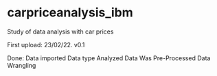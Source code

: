 # carpriceanalysis_ibm
Study of data analysis with car prices 

First upload: 23/02/22. 
v0.1

  Done: 
    Data imported
    Data type Analyzed
    Data Was Pre-Processed
    Data Wrangling 
   
 
